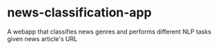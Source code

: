 # news-classification-app
A webapp that classifies news genres and performs different  NLP tasks given news article's URL
